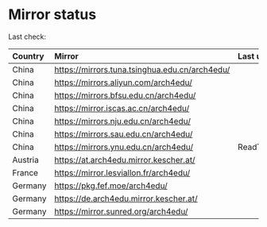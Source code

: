 <script src="./time.js"></script>
# Mirror status
Last check: <script type="text/javascript">localize(1691705727.948189);</script>

|Country|Mirror|Last update|
|:------|:-----|:----------|
|China|https://mirrors.tuna.tsinghua.edu.cn/arch4edu/|<script type="text/javascript">localize(1691692137);</script>|
|China|https://mirrors.aliyun.com/arch4edu/|<script type="text/javascript">localize(1691649093);</script>|
|China|https://mirrors.bfsu.edu.cn/arch4edu/|<script type="text/javascript">localize(1691649093);</script>|
|China|https://mirror.iscas.ac.cn/arch4edu/|<script type="text/javascript">localize(1691692137);</script>|
|China|https://mirrors.nju.edu.cn/arch4edu/|<script type="text/javascript">localize(1691606040);</script>|
|China|https://mirrors.sau.edu.cn/arch4edu/|<script type="text/javascript">localize(1691649093);</script>|
|China|https://mirrors.ynu.edu.cn/arch4edu/|ReadTimeout|
|Austria|https://at.arch4edu.mirror.kescher.at/|<script type="text/javascript">localize(1691649093);</script>|
|France|https://mirror.lesviallon.fr/arch4edu/|<script type="text/javascript">localize(1691649093);</script>|
|Germany|https://pkg.fef.moe/arch4edu/|<script type="text/javascript">localize(1691649093);</script>|
|Germany|https://de.arch4edu.mirror.kescher.at/|<script type="text/javascript">localize(1691649093);</script>|
|Germany|https://mirror.sunred.org/arch4edu/|<script type="text/javascript">localize(1691649093);</script>|

<script src="./tablefilter/tablefilter.js"></script>
<script src="./table.js"></script>